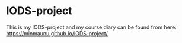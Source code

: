 # IODS-project
This is my IODS-project and my course diary can be found from here: https://minmaunu.github.io/IODS-project/
